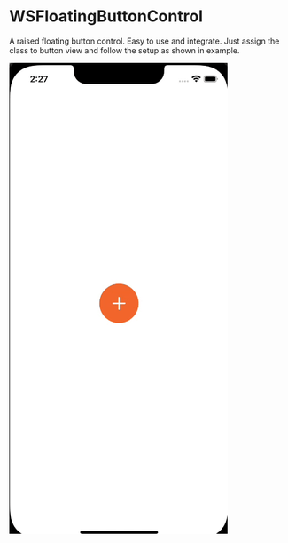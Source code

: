 # WSFloatingButtonControl
A raised floating button control. Easy to use and integrate. Just assign the class to button view and follow the setup as shown in example.


![Alt text](https://github.com/WebsoftProfession/WSFloatingButtonControl/blob/main/image_1.gif?raw=true "Optional Title")


